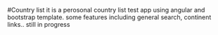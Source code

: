 #Country list 
it is a perosonal country list test app using angular and bootstrap template.
some features including general search, continent links.. 
still in progress

